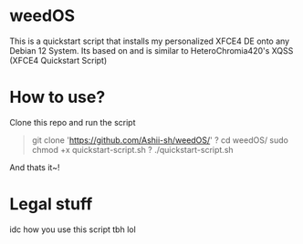 # weedOS
This is a quickstart script that installs my personalized XFCE4 DE onto any Debian 12 System.
Its based on and is similar to HeteroChromia420's XQSS (XFCE4 Quickstart Script)

# How to use?

Clone this repo and run the script

  > git clone 'https://github.com/Ashii-sh/weedOS/'
  ? cd weedOS/
  > sudo chmod +x quickstart-script.sh
  ? ./quickstart-script.sh

And thats it~!

# Legal stuff
idc how you use this script tbh lol
